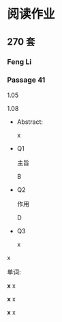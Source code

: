 # 阅读作业

## 270 套

### Feng Li

### Passage 41

1.05

1.08

* Abstract: 

  x

* Q1

  主旨

  B

* Q2

  作用

  D

* Q3

  x

  

x

单词:

__x__ x

__x__ x

__x__ x











